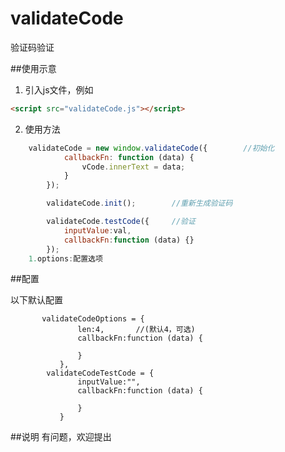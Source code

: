 # validateCode
验证码验证

##使用示意

1. 引入js文件，例如

``` html
<script src="validateCode.js"></script>
```

2. 使用方法
``` javascript
    validateCode = new window.validateCode({        //初始化
            callbackFn: function (data) {
                vCode.innerText = data;
            }
        });

        validateCode.init();        //重新生成验证码

        validateCode.testCode({     //验证
            inputValue:val,
            callbackFn:function (data) {}
        });
    1.options:配置选项
```

##配置

以下默认配置
``` options
       validateCodeOptions = {
               len:4,       //(默认4，可选)
               callbackFn:function (data) {

               }
           },
        validateCodeTestCode = {
               inputValue:"",
               callbackFn:function (data) {

               }
           }
```

##说明
有问题，欢迎提出